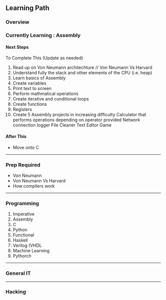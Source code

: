 Learning Path 
-------------
### Overview 
### Currently Learning : Assembly 
#### Next Steps 
To Complete This (Update as needed)
1. Read up on Von Neumann architechture // Von Neumann Vs Harvard 
2. Understand fully the stack and other elements of the CPU (i.e. heap)
3. Learn basics of Assembly
  1. Create variables
  2. Print text to screen
  3. Perform mathmatical operations
  4. Create iterative and conditional loops
  5. Create functions
  6. Registers 
4. Create 5 Assembly projects in increasing difficulty
      Calculator that performs operations depending on operator provided
      Network connection logger
      File Cleaner
      Text Editor
      Game
#### After This 
* Move onto C 
---
### Prep Required
* Von Neumann 
* Von Neumann Vs Harvard
* How compilers work
---
### Programming 
1. Imperative
  1. Assembly
  2. C
  3. Python
2. Functional
  1. Haskell
3. Verilog (VHDL
4. Machine Learning
  1. Pythorch 
---
### General IT  

---
### Hacking


